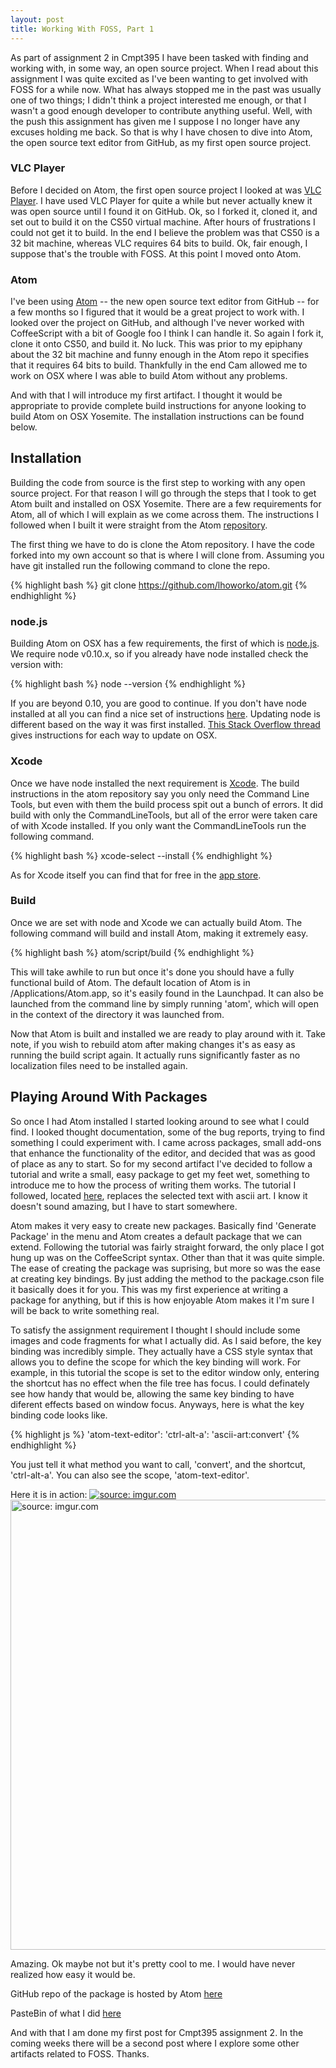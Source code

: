 ```yaml
---
layout: post
title: Working With FOSS, Part 1
---
```


As part of assignment 2 in Cmpt395 I have been tasked with finding and working with, in some way, an open source project. When I read about this assignment I was quite excited as I've been wanting to get involved with FOSS for a while now. What has always stopped me in the past was usually one of two things; I didn't think a project interested me enough, or that I wasn't a good enough developer to contribute anything useful. Well, with the push this assignment has given me I suppose I no longer have any excuses holding me back. So that is why I have chosen to dive into Atom, the open source text editor from GitHub, as my first open source project.

<!--excerpt-->

<h3>VLC Player</h3>

Before I decided on Atom, the first open source project I looked at was [VLC Player](https://github.com/videolan/vlc). I have used VLC Player for quite a while but never actually knew it was open source until I found it on GitHub. Ok, so I forked it, cloned it, and set out to build it on the CS50 virtual machine. After hours of frustrations I could not get it to build. In the end I believe the problem was that CS50 is a 32 bit machine, whereas VLC requires 64 bits to build. Ok, fair enough, I suppose that's the trouble with FOSS. At this point I moved onto Atom.

<h3>Atom</h3>

I've been using [Atom](https://github.com/atom/atom) -- the new open source text editor from GitHub -- for a few months so I figured that it would be a great project to work with. I looked over the project on GitHub, and although I've never worked with CoffeeScript with a bit of Google foo I think I can handle it. So again I fork it, clone it onto CS50, and build it. No luck. This was prior to my epiphany about the 32 bit machine and funny enough in the Atom repo it specifies that it requires 64 bits to build. Thankfully in the end Cam allowed me to work on OSX where I was able to build Atom without any problems.

And with that I will introduce my first artifact. I thought it would be appropriate to provide complete build instructions for anyone looking to build Atom on OSX Yosemite. The installation instructions can be found below.

<h2>Installation</h2>

Building the code from source is the first step to working with any open source project. For that reason I will go through the steps that I took to get Atom built and installed on OSX Yosemite. There are a few requirements for Atom, all of which I will explain as we come across them. The instructions I followed when I built it were straight from the Atom [repository](https://github.com/atom/atom/blob/master/docs/build-instructions/os-x.md).

The first thing we have to do is clone the Atom repository. I have the code forked into my own account so that is where I will clone from. Assuming you have git installed run the following command to clone the repo.

{% highlight bash %}
git clone https://github.com/lhoworko/atom.git
{% endhighlight %}

<h3>node.js</h3>

Building Atom on OSX has a few requirements, the first of which is [node.js](https://nodejs.org/). We require node v0.10.x, so if you already have node installed check the version with:

{% highlight bash %}
node --version
{% endhighlight %}

If you are beyond 0.10, you are good to continue. If you don't have node installed at all you can find a nice set of instructions [here](http://thechangelog.com/install-node-js-with-homebrew-on-os-x/). Updating node is different based on the way it was first installed. [This Stack Overflow thread](http://stackoverflow.com/questions/11284634/upgrade-nodejs-to-the-latest-version-on-mac-os) gives instructions for each way to update on OSX.

<h3>Xcode</h3>

Once we have node installed the next requirement is [Xcode](https://developer.apple.com/xcode/). The build instructions in the atom repository say you only need the Command Line Tools, but even with them the build process spit out a bunch of errors. It did build with only the CommandLineTools, but all of the error were taken care of with Xcode installed. If you only want the CommandLineTools run the following command.

{% highlight bash %}
xcode-select --install
{% endhighlight %}

As for Xcode itself you can find that for free in the [app store](https://itunes.apple.com/ca/app/xcode/id497799835?mt=12).

<h3>Build</h3>

Once we are set with node and Xcode we can actually build Atom. The following command will build and install Atom, making it extremely easy.

{% highlight bash %}
atom/script/build
{% endhighlight %}

This will take awhile to run but once it's done you should have a fully functional build of Atom. The default location of Atom is in /Applications/Atom.app, so it's easily found in the Launchpad. It can also be launched from the command line by simply running 'atom', which will open in the context of the directory it was launched from.

Now that Atom is built and installed we are ready to play around with it. Take note, if you wish to rebuild atom after making changes it's as easy as running the build script again. It actually runs significantly faster as no localization files need to be installed again.

<h2>Playing Around With Packages</h2>

So once I had Atom installed I started looking around to see what I could find. I looked thought documentation, some of the bug reports, trying to find something I could experiment with. I came across packages, small add-ons that enhance the functionality of the editor, and decided that was as good of place as any to start. So for my second artifact I've decided to follow a tutorial and write a small, easy package to get my feet wet, something to introduce me to how the process of writing them works. The tutorial I followed, located [here](https://atom.io/docs/v0.64.0/your-first-package), replaces the selected text with ascii art. I know it doesn't sound amazing, but I have to start somewhere.

Atom makes it very easy to create new packages. Basically find 'Generate Package' in the menu and Atom creates a default package that we can extend. Following the tutorial was fairly straight forward, the only place I got hung up was on the CoffeeScript syntax. Other than that it was quite simple. The ease of creating the package was suprising, but more so was the ease at creating key bindings. By just adding the method to the package.cson file it basically does it for you. This was my first experience at writing a package for anything, but if this is how enjoyable Atom makes it I'm sure I will be back to write something real.

To satisfy the assignment requirement I thought I should include some images and code fragments for what I actually did. As I said before, the key binding was incredibly simple. They actually have a CSS style syntax that allows you to define the scope for which the key binding will work. For example, in this tutorial the scope is set to the editor window only, entering the shortcut has no effect when the file tree has focus. I could definately see how handy that would be, allowing the same key binding to have diferent effects based on window focus. Anyways, here is what the key binding code looks like.

{% highlight js %}
'atom-text-editor':
    'ctrl-alt-a': 'ascii-art:convert'
{% endhighlight %}

You just tell it what method you want to call, 'convert', and the shortcut, 'ctrl-alt-a'. You can also see the scope, 'atom-text-editor'.

Here it is in action:
<a href="http://imgur.com/6mdYkQx"><img src="http://i.imgur.com/6mdYkQx.png" title="source: imgur.com" /></a>
<a href="http://imgur.com/CeZLJZo"><img src="http://i.imgur.com/CeZLJZo.png" title="source: imgur.com" width="720"/></a>

Amazing. Ok maybe not but it's pretty cool to me. I would have never realized how easy it would be.

GitHub repo of the package is hosted by Atom [here](https://github.com/atom/ascii-art)

PasteBin of what I did [here](http://www.pastebin.ca/2947510)

And with that I am done my first post for Cmpt395 assignment 2. In the coming weeks there will be a second post where I explore some other artifacts related to FOSS. Thanks.
